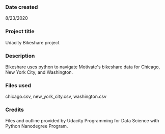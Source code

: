 ### Date created
8/23/2020

### Project title
Udacity Bikeshare project

### Description
Bikeshare uses python to navigate Motivate's bikeshare data for Chicago, New York City, and Washington.

### Files used
chicago.csv,
new_york_city.csv,
washington.csv

### Credits
Files and outline provided by Udacity Programming for Data Science with Python Nanodegree Program.
